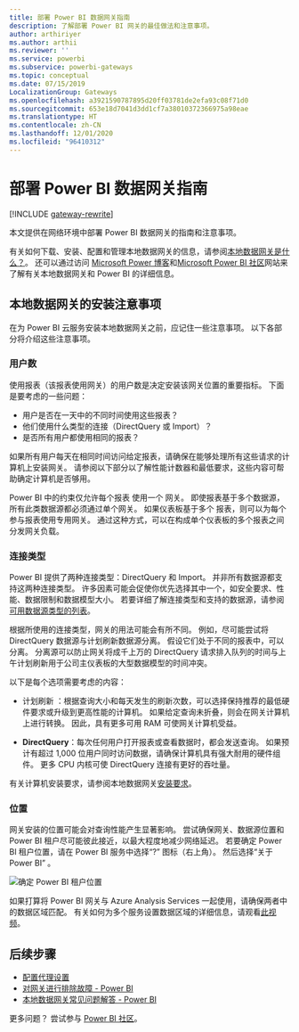 ```yaml
---
title: 部署 Power BI 数据网关指南
description: 了解部署 Power BI 网关的最佳做法和注意事项。
author: arthiriyer
ms.author: arthii
ms.reviewer: ''
ms.service: powerbi
ms.subservice: powerbi-gateways
ms.topic: conceptual
ms.date: 07/15/2019
LocalizationGroup: Gateways
ms.openlocfilehash: a3921590787895d20ff03781de2efa93c08f71d0
ms.sourcegitcommit: 653e18d7041d3dd1cf7a38010372366975a98eae
ms.translationtype: HT
ms.contentlocale: zh-CN
ms.lasthandoff: 12/01/2020
ms.locfileid: "96410312"
---
```

# <a name="guidance-for-deploying-a-data-gateway-for-power-bi"></a>部署 Power BI 数据网关指南

[!INCLUDE [gateway-rewrite](../includes/gateway-rewrite.md)]

本文提供在网络环境中部署 Power BI 数据网关的指南和注意事项。

有关如何下载、安装、配置和管理本地数据网关的信息，请参阅[本地数据网关是什么？](/data-integration/gateway/service-gateway-onprem)。 还可以通过访问 [Microsoft Power 博客](https://powerbi.microsoft.com/blog/)和[Microsoft Power BI 社区](https://community.powerbi.com/)网站来了解有关本地数据网关和 Power BI 的详细信息。

## <a name="installation-considerations-for-the-on-premises-data-gateway"></a>本地数据网关的安装注意事项

在为 Power BI 云服务安装本地数据网关之前，应记住一些注意事项。 以下各部分将介绍这些注意事项。

### <a name="number-of-users"></a>用户数

使用报表（该报表使用网关）的用户数是决定安装该网关位置的重要指标。 下面是要考虑的一些问题：

* 用户是否在一天中的不同时间使用这些报表？
* 他们使用什么类型的连接（DirectQuery 或 Import）？
* 是否所有用户都使用相同的报表？

如果所有用户每天在相同时间访问给定报表，请确保在能够处理所有这些请求的计算机上安装网关。 请参阅以下部分以了解性能计数器和最低要求，这些内容可帮助确定计算机是否够用。

Power BI 中的约束仅允许每个报表  使用一个  网关。 即使报表基于多个数据源，所有此类数据源都必须通过单个网关。 如果仪表板基于多个  报表，则可以为每个参与报表使用专用网关。 通过这种方式，可以在构成单个仪表板的多个报表之间分发网关负载。

### <a name="connection-type"></a>连接类型

Power BI 提供了两种连接类型：DirectQuery 和 Import。 并非所有数据源都支持这两种连接类型。 许多因素可能会促使你优先选择其中一个，如安全要求、性能、数据限制和数据模型大小。 若要详细了解连接类型和支持的数据源，请参阅[可用数据源类型的列表](service-gateway-data-sources.md#list-of-available-data-source-types)。

根据所使用的连接类型，网关的用法可能会有所不同。 例如，尽可能尝试将 DirectQuery 数据源与计划刷新数据源分离。 假设它们处于不同的报表中，可以分离。 分离源可以防止网关将成千上万的 DirectQuery 请求排入队列的时间与上午计划刷新用于公司主仪表板的大型数据模型的时间冲突。 

以下是每个选项需要考虑的内容：

* 计划刷新  ：根据查询大小和每天发生的刷新次数，可以选择保持推荐的最低硬件要求或升级到更高性能的计算机。 如果给定查询未折叠，则会在网关计算机上进行转换。 因此，具有更多可用 RAM 可使网关计算机受益。

* **DirectQuery**：每次任何用户打开报表或查看数据时，都会发送查询。 如果预计有超过 1,000 位用户同时访问数据，请确保计算机具有强大耐用的硬件组件。 更多 CPU 内核可使 DirectQuery 连接有更好的吞吐量。

有关计算机安装要求，请参阅本地数据网关[安装要求](/data-integration/gateway/service-gateway-install#requirements)。

### <a name="location"></a>位置

网关安装的位置可能会对查询性能产生显著影响。 尝试确保网关、数据源位置和 Power BI 租户尽可能彼此接近，以最大程度地减少网络延迟。 若要确定 Power BI 租户位置，请在 Power BI 服务中选择“?”  图标（右上角）。 然后选择“关于 Power BI”  。

![确定 Power BI 租户位置](media/service-gateway-deployment-guidance/powerbi-gateway-deployment-guidance_02.png)

如果打算将 Power BI 网关与 Azure Analysis Services 一起使用，请确保两者中的数据区域匹配。 有关如何为多个服务设置数据区域的详细信息，请观看[此视频](https://guyinacube.com/2018/01/power-bi-azure-analysis-services-gateway-data-region/)。

## <a name="next-steps"></a>后续步骤

* [配置代理设置](/data-integration/gateway/service-gateway-proxy)  
* [对网关进行排除故障 - Power BI](service-gateway-onprem-tshoot.md)  
* [本地数据网关常见问题解答 - Power BI](service-gateway-power-bi-faq.md)  

更多问题？ 尝试参与 [Power BI 社区](https://community.powerbi.com/)。
